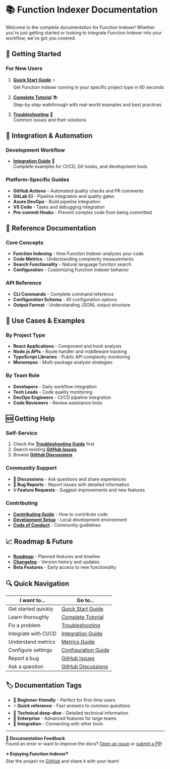 # 📚 Function Indexer Documentation

Welcome to the complete documentation for Function Indexer! Whether you're just getting started or looking to integrate Function Indexer into your workflow, we've got you covered.

## 🚀 Getting Started

### For New Users
1. **[Quick Start Guide](QUICK-START.md)** ⚡  
   Get Function Indexer running in your specific project type in 60 seconds

2. **[Complete Tutorial](TUTORIAL.md)** 📚  
   Step-by-step walkthrough with real-world examples and best practices

3. **[Troubleshooting](TROUBLESHOOTING.md)** 🔧  
   Common issues and their solutions

## 🔗 Integration & Automation

### Development Workflow
- **[Integration Guide](INTEGRATIONS.md)** 🔗  
  Complete examples for CI/CD, Git hooks, and development tools

### Platform-Specific Guides
- **GitHub Actions** - Automated quality checks and PR comments
- **GitLab CI** - Pipeline integration and quality gates  
- **Azure DevOps** - Build pipeline integration
- **VS Code** - Tasks and debugging integration
- **Pre-commit Hooks** - Prevent complex code from being committed

## 📖 Reference Documentation

### Core Concepts
- **Function Indexing** - How Function Indexer analyzes your code
- **Code Metrics** - Understanding complexity measurements
- **Search Functionality** - Natural language function search
- **Configuration** - Customizing Function Indexer behavior

### API Reference
- **CLI Commands** - Complete command reference
- **Configuration Schema** - All configuration options
- **Output Format** - Understanding JSONL output structure

## 🎯 Use Cases & Examples

### By Project Type
- **React Applications** - Component and hook analysis
- **Node.js APIs** - Route handler and middleware tracking
- **TypeScript Libraries** - Public API complexity monitoring
- **Monorepos** - Multi-package analysis strategies

### By Team Role
- **Developers** - Daily workflow integration
- **Tech Leads** - Code quality monitoring
- **DevOps Engineers** - CI/CD pipeline integration
- **Code Reviewers** - Review assistance tools

## 🆘 Getting Help

### Self-Service
1. Check the **[Troubleshooting Guide](TROUBLESHOOTING.md)** first
2. Search existing **[GitHub Issues](https://github.com/akiramei/function-indexer/issues)**
3. Browse **[GitHub Discussions](https://github.com/akiramei/function-indexer/discussions)**

### Community Support
- **💬 Discussions** - Ask questions and share experiences
- **🐛 Bug Reports** - Report issues with detailed information
- **💡 Feature Requests** - Suggest improvements and new features

### Contributing
- **[Contributing Guide](../CONTRIBUTING.md)** - How to contribute code
- **[Development Setup](../CONTRIBUTING.md#development)** - Local development environment
- **[Code of Conduct](../CODE_OF_CONDUCT.md)** - Community guidelines

## 📈 Roadmap & Future

- **[Roadmap](../ROADMAP.md)** - Planned features and timeline
- **[Changelog](../CHANGELOG.md)** - Version history and updates
- **Beta Features** - Early access to new functionality

## 🔍 Quick Navigation

| I want to... | Go to... |
|--------------|----------|
| Get started quickly | [Quick Start Guide](QUICK-START.md) |
| Learn thoroughly | [Complete Tutorial](TUTORIAL.md) |
| Fix a problem | [Troubleshooting](TROUBLESHOOTING.md) |
| Integrate with CI/CD | [Integration Guide](INTEGRATIONS.md) |
| Understand metrics | [Metrics Guide](#) |
| Configure settings | [Configuration Guide](#) |
| Report a bug | [GitHub Issues](https://github.com/akiramei/function-indexer/issues) |
| Ask a question | [GitHub Discussions](https://github.com/akiramei/function-indexer/discussions) |

## 🏷️ Documentation Tags

- 🚀 **Beginner-friendly** - Perfect for first-time users
- ⚡ **Quick reference** - Fast answers to common questions  
- 🔧 **Technical deep-dive** - Detailed technical information
- 💼 **Enterprise** - Advanced features for large teams
- 🔗 **Integration** - Connecting with other tools

---

**📝 Documentation Feedback**  
Found an error or want to improve the docs? [Open an issue](https://github.com/akiramei/function-indexer/issues) or [submit a PR](https://github.com/akiramei/function-indexer/pulls)!

**⭐ Enjoying Function Indexer?**  
Star the project on [GitHub](https://github.com/akiramei/function-indexer) and share it with your team!